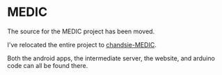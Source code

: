 MEDIC
=====

The source for the MEDIC project has been moved.

I've relocated the entire project to [chandsie-MEDIC](https://github.com/chandsie-MEDIC).

Both the android apps, the intermediate server, the website, and arduino code can all be found there.